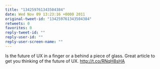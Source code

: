 ```yaml
---
title: "134259761343504384"
date: Wed Nov 09 13:23:16 +0000 2011
original-tweet-id: "134259761343504384"
retweets: 0
favorites: 0
reply-tweet-id: ""
reply-user-id: ""
reply-user-screen-name: ""
---
```

Is the future of UX in a finger or a behind a piece of glass. Great article to get you thinking of the future of UX. http://t.co/RNqH8sHA
